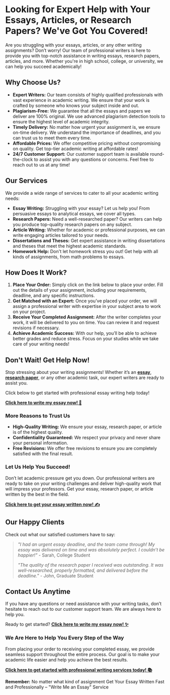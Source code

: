 <h1>Looking for Expert Help with Your Essays, Articles, or Research Papers? We've Got You Covered!</h1>

<p>Are you struggling with your essays, articles, or any other writing assignments? Don’t worry! Our team of professional writers is here to provide you with top-notch assistance in writing essays, research papers, articles, and more. Whether you're in high school, college, or university, we can help you succeed academically!</p>

<h2>Why Choose Us?</h2>
<ul>
  <li><strong>Expert Writers:</strong> Our team consists of highly qualified professionals with vast experience in academic writing. We ensure that your work is crafted by someone who knows your subject inside and out.</li>
  <li><strong>Plagiarism-Free:</strong> We guarantee that all the essays and papers we deliver are 100% original. We use advanced plagiarism detection tools to ensure the highest level of academic integrity.</li>
  <li><strong>Timely Delivery:</strong> No matter how urgent your assignment is, we ensure on-time delivery. We understand the importance of deadlines, and you can trust us to meet them every time.</li>
  <li><strong>Affordable Prices:</strong> We offer competitive pricing without compromising on quality. Get top-tier academic writing at affordable rates!</li>
  <li><strong>24/7 Customer Support:</strong> Our customer support team is available round-the-clock to assist you with any questions or concerns. Feel free to reach out to us at any time!</li>
</ul>

<h2>Our Services</h2>
<p>We provide a wide range of services to cater to all your academic writing needs:</p>
<ul>
  <li><strong>Essay Writing:</strong> Struggling with your essay? Let us help you! From persuasive essays to analytical essays, we cover all types.</li>
  <li><strong>Research Papers:</strong> Need a well-researched paper? Our writers can help you produce top-quality research papers on any subject.</li>
  <li><strong>Article Writing:</strong> Whether for academic or professional purposes, we can write engaging articles tailored to your needs.</li>
  <li><strong>Dissertations and Theses:</strong> Get expert assistance in writing dissertations and theses that meet the highest academic standards.</li>
  <li><strong>Homework Help:</strong> Don't let homework stress you out! Get help with all kinds of assignments, from math problems to essays.</li>
</ul>

<h2>How Does It Work?</h2>
<ol>
  <li><strong>Place Your Order:</strong> Simply click on the link below to place your order. Fill out the details of your assignment, including your requirements, deadline, and any specific instructions.</li>
  <li><strong>Get Matched with an Expert:</strong> Once you’ve placed your order, we will assign a professional writer with expertise in your subject area to work on your project.</li>
  <li><strong>Receive Your Completed Assignment:</strong> After the writer completes your work, it will be delivered to you on time. You can review it and request revisions if necessary.</li>
  <li><strong>Achieve Academic Success:</strong> With our help, you’ll be able to achieve better grades and reduce stress. Focus on your studies while we take care of your writing needs!</li>
</ol>

<h2>Don't Wait! Get Help Now!</h2>
<p>Stop stressing about your writing assignments! Whether it’s an <a href="https://tinyurl.com/topessay?keyword=write+me+an+essay" target="_blank"><strong>essay</strong></a>, <a href="https://tinyurl.com/topessay?keyword=write+me+an+essay" target="_blank"><strong>research paper</strong></a>, or any other academic task, our expert writers are ready to assist you.</p>

<p>Click below to get started with professional essay writing help today!</p>
<p><a href="https://tinyurl.com/topessay?keyword=write+me+an+essay" target="_blank"><strong>Click here to write my essay now! 🚀</strong></a></p>

<h3>More Reasons to Trust Us</h3>
<ul>
  <li><strong>High-Quality Writing:</strong> We ensure your essay, research paper, or article is of the highest quality.</li>
  <li><strong>Confidentiality Guaranteed:</strong> We respect your privacy and never share your personal information.</li>
  <li><strong>Free Revisions:</strong> We offer free revisions to ensure you are completely satisfied with the final result.</li>
</ul>

<h3>Let Us Help You Succeed!</h3>
<p>Don’t let academic pressure get you down. Our professional writers are ready to take on your writing challenges and deliver high-quality work that will impress your professors. Get your essay, research paper, or article written by the best in the field.</p>

<p><a href="https://tinyurl.com/topessay?keyword=write+me+an+essay" target="_blank"><strong>Click here to get your essay written now! ✍️</strong></a></p>

<h2>Our Happy Clients</h2>
<p>Check out what our satisfied customers have to say:</p>
<blockquote>
  <p><em>"I had an urgent essay deadline, and the team came through! My essay was delivered on time and was absolutely perfect. I couldn’t be happier!"</em> - Sarah, College Student</p>
  <p><em>"The quality of the research paper I received was outstanding. It was well-researched, properly formatted, and delivered before the deadline." </em> - John, Graduate Student</p>
</blockquote>

<h2>Contact Us Anytime</h2>
<p>If you have any questions or need assistance with your writing tasks, don’t hesitate to reach out to our customer support team. We are always here to help you.</p>

<p>Ready to get started? <a href="https://tinyurl.com/topessay?keyword=write+me+an+essay" target="_blank"><strong>Click here to write my essay now! ✨</strong></a></p>

<h3>We Are Here to Help You Every Step of the Way</h3>
<p>From placing your order to receiving your completed essay, we provide seamless support throughout the entire process. Our goal is to make your academic life easier and help you achieve the best results.</p>

<p><a href="https://tinyurl.com/topessay?keyword=write+me+an+essay" target="_blank"><strong>Click here to get started with professional writing services today! 📚</strong></a></p>

<p><strong>Remember:</strong> No matter what kind of assignment
Get Your Essay Written Fast and Professionally – "Write Me an Essay" Service
